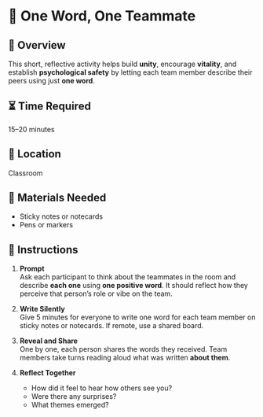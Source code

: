 # 🧠 One Word, One Teammate

## 🧩 Overview
This short, reflective activity helps build **unity**, encourage **vitality**, and establish **psychological safety** by letting each team member describe their peers using just **one word**.

## ⏳ Time Required
15–20 minutes

## 📍 Location
Classroom

## 🧰 Materials Needed
- Sticky notes or notecards
- Pens or markers  

## 🎯 Instructions

1. **Prompt**  
   Ask each participant to think about the teammates in the room and describe **each one** using **one positive word**. It should reflect how they perceive that person’s role or vibe on the team.


2. **Write Silently**  
   Give 5 minutes for everyone to write one word for each team member on sticky notes or notecards. If remote, use a shared board.

3. **Reveal and Share**  
   One by one, each person shares the words they received. Team members take turns reading aloud what was written **about them**.

4. **Reflect Together**  
   - How did it feel to hear how others see you?
   - Were there any surprises?
   - What themes emerged?
